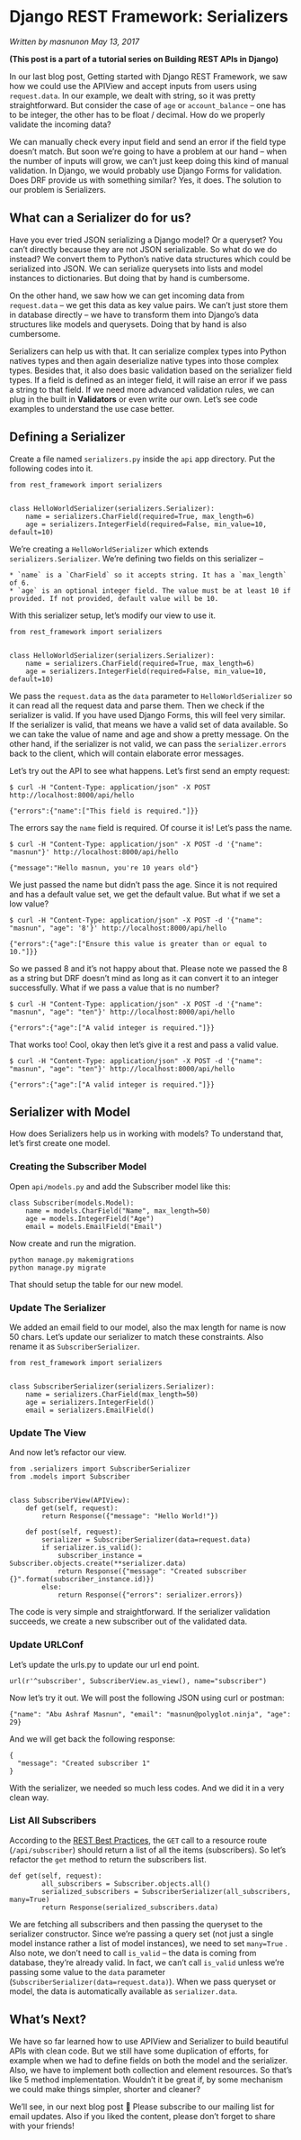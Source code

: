 
# Django REST Framework: Serializers

_Written by masnunon May 13, 2017_

**(This post is a part of a tutorial series on Building REST APIs in Django)**

In our last blog post, Getting started with Django REST Framework, we saw how we could use the APIView and accept inputs from users using `request.data`. In our example, we dealt with string, so it was pretty straightforward. But consider the case of `age` or `account_balance` – one has to be integer, the other has to be float / decimal. How do we properly validate the incoming data?

We can manually check every input field and send an error if the field type doesn’t match. But soon we’re going to have a problem at our hand – when the number of inputs will grow, we can’t just keep doing this kind of manual validation. In Django, we would probably use Django Forms for validation. Does DRF provide us with something similar? Yes, it does. The solution to our problem is Serializers.

## What can a Serializer do for us?

Have you ever tried JSON serializing a Django model? Or a queryset? You can’t directly because they are not JSON serializable. So what do we do instead? We convert them to Python’s native data structures which could be serialized into JSON. We can serialize querysets into lists and model instances to dictionaries. But doing that by hand is cumbersome.

On the other hand, we saw how we can get incoming data from `request.data` – we get this data as key value pairs. We can’t just store them in database directly – we have to transform them into Django’s data structures like models and querysets. Doing that by hand is also cumbersome.

Serializers can help us with that. It can serialize complex types into Python natives types and then again deserialize native types into those complex types. Besides that, it also does basic validation based on the serializer field types. If a field is defined as an integer field, it will raise an error if we pass a string to that field. If we need more advanced validation rules, we can plug in the built in **Validators** or even write our own. Let’s see code examples to understand the use case better.

## Defining a Serializer

Create a file named `serializers.py` inside the `api` app directory. Put the following codes into it.

```
from rest_framework import serializers


class HelloWorldSerializer(serializers.Serializer):
    name = serializers.CharField(required=True, max_length=6)
    age = serializers.IntegerField(required=False, min_value=10, default=10)
```

We’re creating a `HelloWorldSerializer` which extends `serializers.Serializer`. We’re defining two fields on this serializer –

    * `name` is a `CharField` so it accepts string. It has a `max_length` of 6.
    * `age` is an optional integer field. The value must be at least 10 if provided. If not provided, default value will be 10.

With this serializer setup, let’s modify our view to use it.

```
from rest_framework import serializers


class HelloWorldSerializer(serializers.Serializer):
    name = serializers.CharField(required=True, max_length=6)
    age = serializers.IntegerField(required=False, min_value=10, default=10)
```

We pass the `request.data` as the `data` parameter to `HelloWorldSerializer` so it can read all the request data and parse them. Then we check if the serializer is valid. If you have used Django Forms, this will feel very similar. If the serializer is valid, that means we have a valid set of data available. So we can take the value of name and age and show a pretty message. On the other hand, if the serializer is not valid, we can pass the `serializer.errors` back to the client, which will contain elaborate error messages.

Let’s try out the API to see what happens. Let’s first send an empty request:

```
$ curl -H "Content-Type: application/json" -X POST http://localhost:8000/api/hello

{"errors":{"name":["This field is required."]}}
```

The errors say the `name` field is required. Of course it is! Let’s pass the name.

```
$ curl -H "Content-Type: application/json" -X POST -d '{"name": "masnun"}' http://localhost:8000/api/hello

{"message":"Hello masnun, you're 10 years old"}
```

We just passed the name but didn’t pass the age. Since it is not required and has a default value set, we get the default value. But what if we set a low value?

```
$ curl -H "Content-Type: application/json" -X POST -d '{"name": "masnun", "age": '8'}' http://localhost:8000/api/hello

{"errors":{"age":["Ensure this value is greater than or equal to 10."]}}
```

So we passed 8 and it’s not happy about that. Please note we passed the 8 as a string but DRF doesn’t mind as long as it can convert it to an integer successfully. What if we pass a value that is no number?

```
$ curl -H "Content-Type: application/json" -X POST -d '{"name": "masnun", "age": "ten"}' http://localhost:8000/api/hello

{"errors":{"age":["A valid integer is required."]}}
```

That works too! Cool, okay then let’s give it a rest and pass a valid value.

```
$ curl -H "Content-Type: application/json" -X POST -d '{"name": "masnun", "age": "ten"}' http://localhost:8000/api/hello

{"errors":{"age":["A valid integer is required."]}}
```

## Serializer with Model

How does Serializers help us in working with models? To understand that, let’s first create one model.

### Creating the Subscriber Model

Open `api/models.py` and add the Subscriber model like this:

```
class Subscriber(models.Model):
    name = models.CharField("Name", max_length=50)
    age = models.IntegerField("Age")
    email = models.EmailField("Email")
```

Now create and run the migration.

```
python manage.py makemigrations
python manage.py migrate
```

That should setup the table for our new model.

### Update The Serializer

We added an email field to our model, also the max length for name is now 50 chars. Let’s update our serializer to match these constraints. Also rename it as `SubscriberSerializer`.

```
from rest_framework import serializers


class SubscriberSerializer(serializers.Serializer):
    name = serializers.CharField(max_length=50)
    age = serializers.IntegerField()
    email = serializers.EmailField()
```

### Update The View

And now let’s refactor our view.

```
from .serializers import SubscriberSerializer
from .models import Subscriber


class SubscriberView(APIView):
    def get(self, request):
        return Response({"message": "Hello World!"})

    def post(self, request):
        serializer = SubscriberSerializer(data=request.data)
        if serializer.is_valid():
            subscriber_instance = Subscriber.objects.create(**serializer.data)
            return Response({"message": "Created subscriber {}".format(subscriber_instance.id)})
        else:
            return Response({"errors": serializer.errors})
```

The code is very simple and straightforward. If the serializer validation succeeds, we create a new subscriber out of the validated data.

### Update URLConf

Let’s update the urls.py to update our url end point.

```
url(r'^subscriber', SubscriberView.as_view(), name="subscriber")
```

Now let’s try it out. We will post the following JSON using curl or postman:

```
{"name": "Abu Ashraf Masnun", "email": "masnun@polyglot.ninja", "age": 29}
```

And we will get back the following response:

```
{
  "message": "Created subscriber 1"
}
```

With the serializer, we needed so much less codes. And we did it in a very clean way.

### List All Subscribers

According to the [REST Best Practices](http://polyglot.ninja/rest-api-best-practices-python-flask-tutorial/), the `GET` call to a resource route (`/api/subscriber`) should return a list of all the items (subscribers). So let’s refactor the `get` method to return the subscribers list.

```
def get(self, request):
        all_subscribers = Subscriber.objects.all()
        serialized_subscribers = SubscriberSerializer(all_subscribers, many=True)
        return Response(serialized_subscribers.data)
```

We are fetching all subscribers and then passing the queryset to the serializer constructor. Since we’re passing a query set (not just a single model instance rather a list of model instances), we need to set  `many=True` . Also note, we don’t need to call `is_valid` – the data is coming from database, they’re already valid. In fact, we can’t call `is_valid` unless we’re passing some value to the `data` parameter (`SubscriberSerializer(data=request.data)`). When we pass queryset or model, the data is automatically available as `serializer.data`.

## What’s Next?

We have so far learned how to use APIView and Serializer to build beautiful APIs with clean code. But we still have some duplication of efforts, for example when we had to define fields on both the model and the serializer. Also, we have to implement both collection and element resources. So that’s like 5 method implementation. Wouldn’t it be great if, by some mechanism we could make things simpler, shorter and cleaner?

We’ll see, in our next blog post 🙂 Please subscribe to our mailing list for email updates. Also if you liked the content, please don’t forget to share with your friends!
